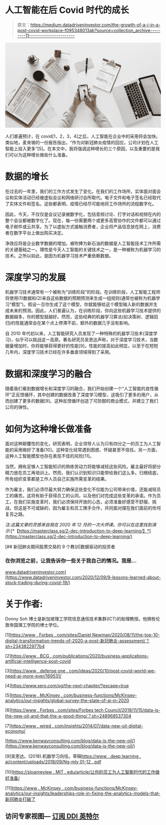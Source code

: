 # 人工智能在后 Covid 时代的成长

> 原文：<https://medium.datadriveninvestor.com/the-growth-of-a-i-in-a-post-covid-workplace-f095348013ab?source=collection_archive---------11----------------------->

![](img/86430de9dcb242221283f739a33efacf.png)

人们普遍预计，在 covid[1，2，3，4]之后，人工智能在企业中的采用将会加快。类似地，麦肯锡的一份报告指出，“作为对新冠肺炎疫情的回应，公司计划在人工智能上投入更多”[5]。在本文中，我将强调这种增长的三个原因，以及重要的是我们可以为这种增长做些什么准备。

# 数据的增长

在过去的一年里，我们的工作方式发生了变化。在我们的工作场所，实体面对面会议和实体活动已经被虚拟会议和网络研讨会所取代。电子文件和电子签名已经取代了实体文件和签名。这些都表明，疫情已经尽可能地将工作场所的流程数字化。

因此，今天，不仅仅是会议记录被数字化，包括音频讨论、打字对话和视频在内的整个会议都被数字化了。现在，每一份需要两个或更多高管协作的文件都可以通过电子邮件或云共享。为了以虚拟方式接触消费者，企业将产品信息放在网上，消费者在数字平台上做出购买决定。

净效应将是企业数字数据的增加。被吹捧为新石油的数据是人工智能技术工作所需的关键基础之一。理性是今天人工智能的关键技术之一，是一种被称为机器学习的技术。之所以如此，是因为机器学习技术严重依赖数据。

# 深度学习的发展

机器学习技术通常有一个被称为“训练阶段”的阶段。在训练阶段，人工智能工程师将使用(1)数据和(2)来自这些数据的预期预测来生成一组规则(通常也被称为机器学习“模型”)。假设一旦你生成了这个模型，你就能够给这个模型输入新的数据并生成未来的预测。因此，人们普遍认为，在训练阶段，你向这些机器学习技术提供的数据越多，你的模型就越好。然而，这些经典的机器学习算法(如决策树、逻辑回归)的性能通常会在某个点上停滞不前，额外的数据几乎没有影响。

自 2010 年代初以来，人工智能研究人员发现了一种特殊的机器学习技术(深度学习)，似乎可以挑战这一高原。著名研究员吴恩达声称，对于深度学习技术，当数据量增加时，你将能够获得更好的性能[9]。性能的提高如此明显，以至于在短短几年内，深度学习技术已经在许多垂直领域得到了采用。

# 数据和深度学习的融合

随着我们看到数据增长和深度学习的融合，我们开始创建一个“人工智能的良性循环”正反馈循环，其中创建的数据改善了深度学习模型，这吸引了更多的用户，从而创建了更多的数据[9]。这种反馈循环创造了可防御的商业模式，并建立了我们公司的弹性。

# 如何为这种增长做准备

面对这种颠覆性的变化，研究表明，企业领导人认为只有四分之一的员工为人工智能的采用做好了准备[10]。这种变化经常遇到困惑、怀疑甚至不信任。另一方面，这种人工智能模型也存在表现不佳的风险[11]。

当然，拥有足够人工智能知识的熟练劳动力将能够减轻这些风险。雇主最好将部分精力放在员工再培训上。然而，我们认识到知识只能带给我们这么多。归根结底，所有组织变革都是工作人员自己实施所需变革的结果。

作为雇主，我们必须尽最大努力确保这些变化不仅能为公司带来价值，还能减轻员工的痛苦。这将有助于获得员工的认同，以及他们对完成这些变革的承诺。作为员工，在我们实施变革时，我们必须保持开放的心态，必须准备好感受不舒服、挑战，但这是不可或缺的，因为雇主和员工携手合作，共同面对摆在我们面前的坎坷复苏之路。

*注:这篇文章的灵感来自我在 2020 年 12 月的一次大师课。你可以在这里找到演示:*[*【https://masterclass.sg/2-dec-introduction-to-deep-learning/】*](https://masterclass.sg/2-dec-introduction-to-deep-learning/)

[](https://www.datadriveninvestor.com/2020/12/09/9-lessons-learned-about-stock-trading-during-covid-19/) [## 新冠肺炎期间股票交易的 9 个教训|数据驱动的投资者

### 在你浏览之前，让我告诉你一些关于我自己的情况。我是…

www.datadriveninvestor.com](https://www.datadriveninvestor.com/2020/12/09/9-lessons-learned-about-stock-trading-during-covid-19/) 

# 关于作者:

Donny Soh 博士是新加坡理工学院信息通信技术集群(ICT)的助理教授。他拥有伦敦帝国理工学院的博士学位。

[1][https://www . Forbes . com/sites/Daniel Newman/2020/08/11/the-top-10-digital-transformation-trends-of-2020-a-post-新冠肺炎-assessment/？sh=2343822977b4](https://www.forbes.com/sites/danielnewman/2020/08/11/the-top-10-digital-transformation-trends-of-2020-a-post-covid-19-assessment/?sh=2343822977b4)

[2][https://www . BCG . com/publications/2020/business-applications-artificial-intelligence-post-covid](https://www.bcg.com/publications/2020/business-applications-artificial-intelligence-post-covid)

[3][https://www . defense one . com/ideas/2020/10/post-covid-world-we-need-ai-more-ever/169531/](https://www.defenseone.com/ideas/2020/10/post-covid-world-we-need-ai-more-ever/169531/)

[4]https://www.xero.com/sg/the-next-chapter/?escape=true

[5][https://www . McKinsey . com/business-functions/McKinsey-analytics/our-insights/global-survey-the-state-of-ai-in-2020](https://www.mckinsey.com/business-functions/mckinsey-analytics/our-insights/global-survey-the-state-of-ai-in-2020)

[6][https://www . Forbes . com/sites/Forbes tech Council/2019/11/15/data-is-the-new-oil-and-that-the-a-good-thing/？sh=248968537304](https://www.forbes.com/sites/forbestechcouncil/2019/11/15/data-is-the-new-oil-and-thats-a-good-thing/?sh=248968537304)

[7][https://www . wired . com/insights/2014/07/data-new-oil-digital-economy/](https://www.wired.com/insights/2014/07/data-new-oil-digital-economy/)

[https://www.kenwayconsulting.com/blog/data-is-the-new-oil/](https://www.kenwayconsulting.com/blog/data-is-the-new-oil/)

[9]吴恩达。(2018).机器学习向往。草稿[https://www . deep learning . ai/content/uploads/2018/09/Ng-mly 01-12 . pdf](https://www.deeplearning.ai/content/uploads/2018/09/Ng-MLY01-12.pdf)

[10][https://sloanreview . MIT . edu/article/让你的员工为人工智能时代的工作做好准备/](https://sloanreview.mit.edu/article/getting-your-employees-ready-for-work-in-the-age-of-ai/)

[11][https://www . McKinsey . com/business-functions/McKinsey-analytics/our-insights/leaderships-role-in-fixing-the-analytics-models-that-新冠肺炎打破了](https://www.mckinsey.com/business-functions/mckinsey-analytics/our-insights/leaderships-role-in-fixing-the-analytics-models-that-covid-19-broke)

## 访问专家视图— [订阅 DDI 英特尔](https://datadriveninvestor.com/ddi-intel)